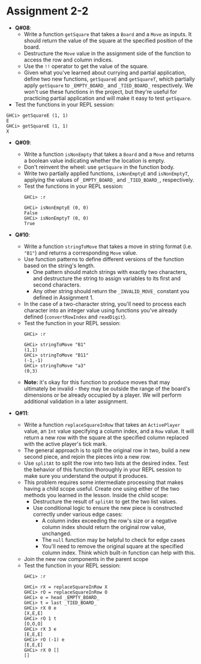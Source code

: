 # **Assignment 2-2**

* **Q#08**:
  * Write a function `getSquare` that takes a `Board` and a `Move` as inputs. It should return the value of the square at the specified position of the board.
  * Destructure the `Move` value in the assignment side of the function to access the row and column indices.
  * Use the `!!` operator to get the value of the square.
  * Given what you've learned about currying and partial application, define two new functions, `getSquareE` and `getSquareT`, which partially apply `getSquare` to `_EMPTY_BOARD_` and `_TIED_BOARD_` respectively. We won't use these functions in the project, but they're useful for practicing partial application and will make it easy to test `getSquare`.
 * Test the functions in your REPL session:
  ```shell
  GHCi> getSquareE (1, 1)
  E
  GHCi> getSquareE (1, 1)
  X
  ```
* **Q#09**:
  * Write a function `isNonEmpty` that takes a `Board` and a `Move` and returns a boolean value indicating whether the location is empty.
  * Don't reinvent the wheel: use `getSquare` in the function body.
  * Write two partially applied functions, `isNonEmptyE` and `isNonEmptyT`, applying the values of `_EMPTY_BOARD_` and `_TIED_BOARD_`, respectively.
  * Test the functions in your REPL session:
    ```shell
    GHCi> :r

    GHCi> isNonEmptyE (0, 0)
    False
    GHCi> isNonEmptyT (0, 0)
    True
    ```
* **Q#10**:
  * Write a function `stringToMove` that takes a move in string format (i.e. `"B1"`) and returns a corresponding `Move` value.
  * Use function patterns to define different versions of the function based on the string's length.
    * One pattern should match strings with exactly two characters, and destructure the string to assign variables to its first and second characters.
    * Any other string should return the `_INVALID_MOVE_` constant you defined in Assignment 1.
  * In the case of a two-character string, you'll need to process each character into an integer value using functions you've already defined (`convertRowIndex` and `readDigit`).
  * Test the function in your REPL session:
    ```shell
    GHCi> :r

    GHCi> stringToMove "B1"
    (1,1)
    GHCi> stringToMove "B11"
    (-1,-1)
    GHCi> stringToMove "a3"
    (0,3)
    ```
  * **Note:** it's okay for this function to produce moves that may ultimately be invalid - they may be outside the range of the board's dimensions or be already occupied by a player. We will perform additional validation in a later assignment.

* **Q#11**:
  * Write a function `replaceSquareInRow` that takes an `ActivePlayer` value, an `Int` value specifying a column index, and a `Row` value. It will return a new row with the square at the specified column replaced with the active player's tick mark.
  * The general approach is to split the original row in two, build a new second piece, and rejoin the pieces into a new row.
  * Use `splitAt` to split the row into two lists at the desired index. Test the behavior of this function thoroughly in your REPL session to make sure you understand the output it produces.
  * This problem requires some intermediate processing that makes having a child scope useful. Create one using either of the two methods you learned in the lesson. Inside the child scope:
    * Destructure the result of `splitAt` to get the two list values.
    * Use conditional logic to ensure the new piece is constructed correctly under various edge cases:
      * A column index exceeding the row's size or a negative column index should return the original row value, unchanged.
      * The `null` function may be helpful to check for edge cases
      * You'll need to remove the original square at the specified column index. Think which built-in function can help with this.
  * Join the new row components in the parent scope
  * Test the function in your REPL session:
    ```shell
    GHCi> :r

    GHCi> rX = replaceSquareInRow X
    GHCi> rO = replaceSquareInRow O
    GHCi> e = head _EMPTY_BOARD_
    GHCi> t = last _TIED_BOARD_
    GHCi> rX 0 e
    [X,E,E]
    GHCi> rO 1 t
    [O,O,O]
    GHCi> rX 3 e
    [E,E,E]
    GHCi> rO (-1) e
    [E,E,E]
    GHCi> rX 0 []
    []
    ```